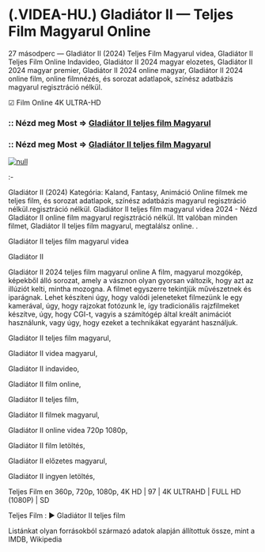 # (.VIDEA-HU.) Gladiátor II — Teljes Film Magyarul Online


27 másodperc — Gladiátor II (2024) Teljes Film Magyarul videa, Gladiátor II Teljes Film Online Indavideo, Gladiátor II 2024 magyar elozetes, Gladiátor II 2024 magyar premier, Gladiátor II 2024 online magyar, Gladiátor II 2024 online film, online filmnézés, és sorozat adatlapok, színész adatbázis magyarul regisztráció nélkül.

☑ Film Online 4K ULTRA-HD

### :: Nézd meg Most => [Gladiátor II teljes film Magyarul](https://t.co/NTjQFXmCQz)

### :: Nézd meg Most => [Gladiátor II teljes film Magyarul](https://t.co/NTjQFXmCQz)

[![null](https://static.wixstatic.com/media/855a25_043b5abeb4ae4d35ac003198e7fe56ed~mv2.gif)](https://t.co/NTjQFXmCQz)

:-

Gladiátor II (2024) Kategória: Kaland, Fantasy, Animáció Online filmek me teljes film, és sorozat adatlapok, színész adatbázis magyarul regisztráció nélkül.regisztráció nélkül. Gladiátor II teljes film magyarul videa 2024 - Nézd Gladiátor II online film magyarul regisztráció nélkül. Itt valóban minden filmet, Gladiátor II teljes film magyarul, megtalálsz online.
.

Gladiátor II teljes film magyarul videa

Gladiátor II

Gladiátor II 2024 teljes film magyarul online A film, magyarul mozgókép, képekből álló sorozat, amely a vásznon olyan gyorsan változik, hogy azt az illúziót kelti, mintha mozogna. A filmet egyszerre tekintjük művészetnek és iparágnak. Lehet készíteni úgy, hogy valódi jeleneteket filmezünk le egy kamerával, úgy, hogy rajzokat fotózunk le, így tradicionális rajzfilmeket készítve, úgy, hogy CGI-t, vagyis a számítógép által kreált animációt használunk, vagy úgy, hogy ezeket a technikákat egyaránt használjuk.

Gladiátor II teljes film magyarul,

Gladiátor II videa magyarul,

Gladiátor II indavideo,

Gladiátor II film online,

Gladiátor II teljes film,

Gladiátor II filmek magyarul,

Gladiátor II online videa 720p 1080p,

Gladiátor II film letöltés,

Gladiátor II előzetes magyarul,

Gladiátor II ingyen letöltés,

Teljes Film en 360p, 720p, 1080p, 4K HD | 97 | 4K ULTRAHD | FULL HD (1080P) | SD

Teljes Film : ► Gladiátor II teljes film

Listánkat olyan forrásokból származó adatok alapján állítottuk össze, mint a IMDB, Wikipedia
